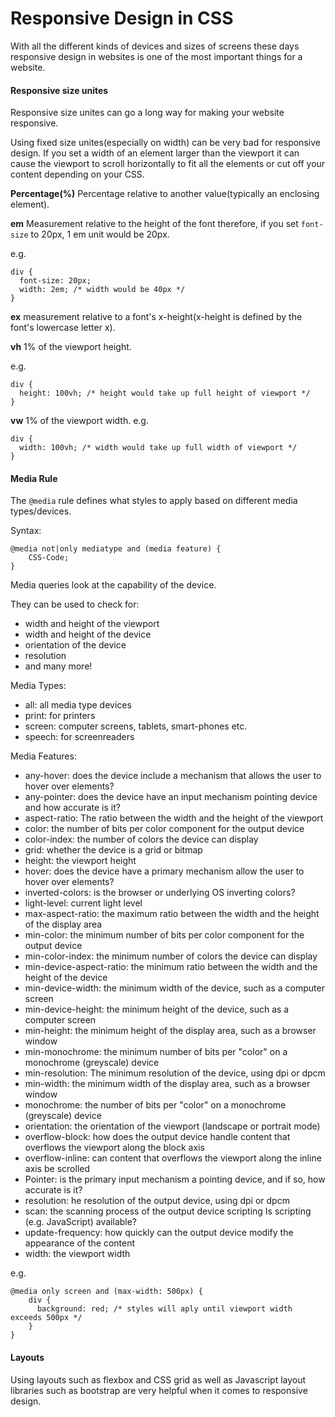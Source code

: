 # Responsive Design in CSS
With all the different kinds of devices and sizes of screens these days responsive design in websites is one of the most important things for a website.

#### Responsive size unites
Responsive size unites can go a long way for making your website responsive.

Using fixed size unites(especially on width) can be very bad for responsive design. If you set a width of an element larger than the viewport it can cause the viewport to scroll horizontally to fit all the elements or cut off your content depending on your CSS.

**Percentage(%)**
Percentage relative to another value(typically an enclosing element).

**em**
Measurement relative to the height of the font therefore, if you set `font-size` to 20px, 1 em unit would be 20px.

e.g.

```
div {
  font-size: 20px;
  width: 2em; /* width would be 40px */
}
```

**ex**
measurement relative to a font's x-height(x-height is defined by the font's lowercase letter x).

**vh**
1% of the viewport height.

e.g.

```
div {
  height: 100vh; /* height would take up full height of viewport */
}
```
**vw**
1% of the viewport width.
e.g.

```
div {
  width: 100vh; /* width would take up full width of viewport */
}
```

#### Media Rule
The `@media` rule defines what styles to apply based on different media types/devices.

Syntax:
```
@media not|only mediatype and (media feature) {
    CSS-Code;
}
```

Media queries look at the capability of the device.

They can be used to check for:
 - width and height of the viewport
 - width and height of the device
 - orientation of the device
 - resolution
 - and many more!

 Media Types:
 - all: all media type devices
 - print: for printers
 - screen: computer screens, tablets, smart-phones etc.
 - speech: for screenreaders

Media Features:
 - any-hover: does the device include a mechanism that allows the user to hover over elements?
 - any-pointer: does the device have an input mechanism pointing device and how accurate is it?
 - aspect-ratio: The ratio between the width and the height of the viewport
 - color: the number of bits per color component for the output device
 - color-index: the number of colors the device can display
 - grid: whether the device is a grid or bitmap
 - height: the viewport height
 - hover: does the device have a primary mechanism allow the user to hover over elements?
 - inverted-colors: is the browser or underlying OS inverting colors?
 - light-level: current light level
 - max-aspect-ratio: the maximum ratio between the width and the height of the display area
 - min-color: the minimum number of bits per color component for the output device
 - min-color-index:	the minimum number of colors the device can display
 - min-device-aspect-ratio: the minimum ratio between the width and the height of the device
 - min-device-width: the minimum width of the device, such as a computer screen
 - min-device-height: the minimum height of the device, such as a computer screen
- min-height: the minimum height of the display area, such as a browser window
- min-monochrome: the minimum number of bits per "color" on a monochrome (greyscale) device
- min-resolution: The minimum resolution of the device, using dpi or dpcm
- min-width: the minimum width of the display area, such as a browser window
- monochrome: the number of bits per "color" on a monochrome (greyscale) device
- orientation: the orientation of the viewport (landscape or portrait mode)
- overflow-block: how does the output device handle content that overflows the viewport along the block axis
- overflow-inline: can content that overflows the viewport along the inline axis be scrolled
- Pointer: is the primary input mechanism a pointing device, and if so, how accurate is it?
- resolution: he resolution of the output device, using dpi or dpcm
- scan: the scanning process of the output device
scripting	Is scripting (e.g. JavaScript) available?
- update-frequency: how quickly can the output device modify the appearance of the content
- width: the viewport width

e.g.
```
@media only screen and (max-width: 500px) {
    div {
      background: red; /* styles will aply until viewport width exceeds 500px */
    }
}
```
#### Layouts
Using layouts such as flexbox and CSS grid as well as Javascript layout libraries such as bootstrap are very helpful when it comes to responsive design.
